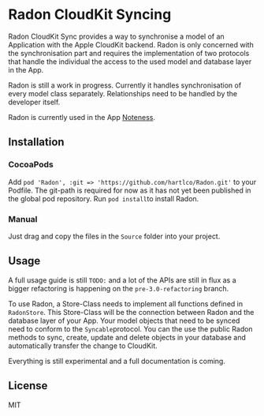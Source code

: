# Radon CloudKit Syncing
Radon CloudKit Sync provides a way to synchronise a model of an Application with the Apple CloudKit backend. Radon is only concerned with the synchronisation part and requires the implementation of two protocols that handle the individual the access to the used model and database layer in the App.

Radon is still a work in progress. Currently it handles synchronisation of every model class separately. Relationships need to be handled by the developer itself.

Radon is currently used in the App [Noteness](https://hartl.co/apps/noteness).

## Installation

### CocoaPods
Add `pod 'Radon', :git => 'https://github.com/hartlco/Radon.git'` to your Podfile. The git-path is required for now as it has not yet been published in the global pod repository.
Run `pod install`to install Radon.

### Manual
Just drag and copy the files in the `Source` folder into your project.

## Usage
A full usage guide is still `TODO:` and a lot of the APIs are still in flux as a bigger refactoring is happening on the `pre-3.0-refactoring` branch.

To use Radon, a Store-Class needs to implement all functions defined in `RadonStore`. This Store-Class will be the connection between Radon and the database layer of your App.
Your model objects that need to be synced need to conform to the `Syncable`protocol.
You can the use the public Radon methods to sync, create, update and delete objects in your database and automatically transfer the change to CloudKit.

Everything is still experimental and a full documentation is coming.

## License
MIT
